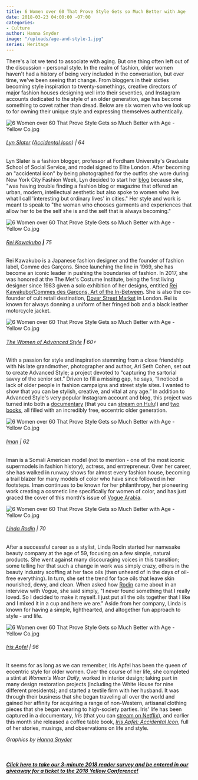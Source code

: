 ```yaml
---
title: 6 Women over 60 That Prove Style Gets so Much Better with Age
date: 2018-03-23 04:00:00 -07:00
categories:
- Culture
author: Hanna Snyder
image: "/uploads/age-and-style-1.jpg"
series: Heritage
---
```


There's a lot we tend to associate with aging. But one thing often left out of the discussion - personal style. In the realm of fashion, older women haven't had a history of being very included in the conversation, but over time, we've been seeing that change. From bloggers in their sixties becoming style inspiration to twenty-somethings, creative directors of major fashion houses designing well into their seventies, and Instagram accounts dedicated to the style of an older generation, age has become something to covet rather than dread. Below are six women who we look up to for owning their unique style and expressing themselves authentically.

![6 Women over 60 That Prove Style Gets so Much Better with Age - Yellow Co.jpg](/uploads/age-and-style-2.jpg)

###### [Lyn Slater](https://www.instagram.com/iconaccidental/) ([Accidental Icon](https://www.accidentalicon.com/)) | 64

Lyn Slater is a fashion blogger, professor at Fordham University's Graduate School of Social Service, and model signed to Elite London. After becoming an "accidental icon" by being photographed for the outfits she wore during New York City Fashion Week, Lyn decided to start her [blog](https://www.accidentalicon.com/) because she, "was having trouble finding a fashion blog or magazine that offered an urban, modern, intellectual aesthetic but also spoke to women who live what I call 'interesting but ordinary lives' in cities." Her style and work is meant to speak to "the woman who chooses garments and experiences that allow her to be the self she is and the self that is always becoming."

![6 Women over 60 That Prove Style Gets so Much Better with Age - Yellow Co.jpg](/uploads/age-and-style-3.jpg)

###### [Rei Kawakubo](https://www.instagram.com/commedesgarcons/) **|** 75

Rei Kawakubo is a Japanese fashion designer and the founder of fashion label, Comme des Garçons. Since launching the line in 1969, she has become an iconic leader in pushing the boundaries of fashion. In 2017, she was honored at the The Met's Costume Institute, being the first living designer since 1983 given a solo exhibition of her designs, entitled [Rei Kawakubo/Commes des Garçons, Art of the In-Between](https://www.metmuseum.org/exhibitions/listings/2017/rei-kawakubo). She is also the co-founder of cult retail destination, [Dover Street Market](https://www.businessoffashion.com/dover-street-market "Dover Street Market") in London. Rei is known for always donning a uniform of her fringed bob and a black leather motorcycle jacket.

![6 Women over 60 That Prove Style Gets so Much Better with Age - Yellow Co.jpg](/uploads/age-and-style-4.jpg)

###### [The Women of Advanced Style](https://www.instagram.com/advancedstyle/) **|** 60\+

With a passion for style and inspiration stemming from a close friendship with his late grandmother, photographer and author, Ari Seth Cohen, set out to create Advanced Style; a project devoted to “capturing the sartorial savvy of the senior set.” Driven to fill a missing gap, he says, “I noticed a lack of older people in fashion campaigns and street style sites. I wanted to show that you can be stylish, creative, and vital at any age.” In addition to Advanced Style's very popular Instagram account and blog, this project was turned into both a [documentary](http://www.advanced.style/the-advanced-style-documentary-film-page) (that you can [stream on Hulu](https://www.hulu.com/watch/1205035)!) and [two books](http://www.advanced.style/books), all filled with an incredibly free, eccentric older generation.

![6 Women over 60 That Prove Style Gets so Much Better with Age - Yellow Co.jpg](/uploads/age-and-style-5.jpg)

###### [Iman](https://www.instagram.com/the_real_iman/) | 62

Iman is a Somali American model (not to mention - one of the most iconic supermodels in fashion history), actress, and entrepreneur. Over her career, she has walked in runway shows for almost every fashion house, becoming a trail blazer for many models of color who have since followed in her footsteps. Iman continues to be known for her philanthropy, her pioneering work creating a cosmetic line specifically for women of color, and has just graced the cover of this month's issue of [Vogue Arabia](https://en.vogue.me/fashion/imaan-meets-iman-for-the-march-2018-issue-of-vogue-arabia/).

![6 Women over 60 That Prove Style Gets so Much Better with Age - Yellow Co.jpg](/uploads/age-and-style-6.jpg)

###### [Linda Rodin](https://www.instagram.com/lindaandwinks/) | 70

After a successful career as a stylist, Linda Rodin started her namesake beauty company at the age of 59, focusing on a few simple, natural products. She went against many discouraging voices in this transition; some telling her that such a change in work was simply crazy, others in the beauty industry scoffing at her face oils (then unheard of in the days of oil-free everything). In turn, she set the trend for face oils that leave skin nourished, dewy, and clean. When asked how [Rodin](https://www.rodinoliolusso.com/) came about in an interview with Vogue, she said simply, "I never found something that I really loved. So I decided to make it myself. I just put all the oils together that I like and I mixed it in a cup and here we are." Aside from her company, Linda is known for having a simple, lighthearted, and altogether fun approach to style - and life.

![6 Women over 60 That Prove Style Gets so Much Better with Age - Yellow Co.jpg](/uploads/age-and-style-7.jpg)

###### [Iris Apfel](https://www.instagram.com/iris.apfel/) | 96

It seems for as long as we can remember, Iris Apfel has been the queen of eccentric style for older women. Over the course of her life, she completed a stint at *Women's Wear Daily*, worked in interior design; taking part in many design restoration projects (including the White House for nine different presidents); and started a textile firm with her husband. It was through their business that she began traveling all over the world and gained her affinity for acquiring a range of non-Western, artisanal clothing pieces that she began wearing to high-society parties. Iris' life has been captured in a documentary, *Iris* (that you can [stream on Netflix](https://www.netflix.com/title/80027120)), and earlier this month she released a coffee table book, *[Iris Apfel: Accidental Icon](https://www.amazon.com/Iris-Apfel-Accidental-Icon/dp/006240508X)*, full of her stories, musings, and observations on life and style.

*Graphics by [Hanna Snyder](http://www.hannasnyder.com/)*

<br>

##### [Click here to take our 3-minute 2018 reader survey and be entered in our giveaway for a ticket to the 2018 Yellow Conference!](https://yellowco.typeform.com/to/mJRdfw)